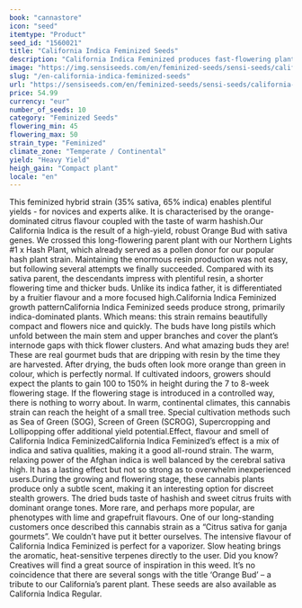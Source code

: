 ```yaml
---
book: "cannastore"
icon: "seed"
itemtype: "Product"
seed_id: "1560021"
title: "California Indica Feminized Seeds"
description: "California Indica Feminized produces fast-flowering plants with resinous buds. 35% sativa and 65% indica genes ensure a pleasant hybrid high."
image: "https://img.sensiseeds.com/en/feminized-seeds/sensi-seeds/california-indica-feminized-image.png"
slug: "/en-california-indica-feminized-seeds"
url: "https://sensiseeds.com/en/feminized-seeds/sensi-seeds/california-indica-feminized?a_aid=cannastore"
price: 54.99
currency: "eur"
number_of_seeds: 10
category: "Feminized Seeds"
flowering_min: 45
flowering_max: 50
strain_type: "Feminized"
climate_zone: "Temperate / Continental"
yield: "Heavy Yield"
heigh_gain: "Compact plant"
locale: "en"
---
```

This feminized hybrid strain (35% sativa, 65% indica) enables plentiful yields - for novices and experts alike. It is characterised by the orange-dominated citrus flavour coupled with the taste of warm hashish.Our California Indica is the result of a high-yield, robust Orange Bud with sativa genes. We crossed this long-flowering parent plant with our Northern Lights #1 x Hash Plant, which already served as a pollen donor for our popular hash plant strain. Maintaining the enormous resin production was not easy, but following several attempts we finally succeeded. Compared with its sativa parent, the descendants impress with plentiful resin, a shorter flowering time and thicker buds. Unlike its indica father, it is differentiated by a fruitier flavour and a more focused high.California Indica Feminized growth patternCalifornia Indica Feminized seeds produce strong, primarily indica-dominated plants. Which means: this strain remains beautifully compact and flowers nice and quickly. The buds have long pistils which unfold between the main stem and upper branches and cover the plant’s internode gaps with thick flower clusters. And what amazing buds they are! These are real gourmet buds that are dripping with resin by the time they are harvested. After drying, the buds often look more orange than green in colour, which is perfectly normal. If cultivated indoors, growers should expect the plants to gain 100 to 150% in height during the 7 to 8-week flowering stage. If the flowering stage is introduced in a controlled way, there is nothing to worry about. In warm, continental climates, this cannabis strain can reach the height of a small tree. Special cultivation methods such as Sea of Green (SOG), Screen of Green (SCROG), Supercropping and Lollipopping offer additional yield potential.Effect, flavour and smell of California Indica FeminizedCalifornia Indica Feminized’s effect is a mix of indica and sativa qualities, making it a good all-round strain. The warm, relaxing power of the Afghan indica is well balanced by the cerebral sativa high. It has a lasting effect but not so strong as to overwhelm inexperienced users.During the growing and flowering stage, these cannabis plants produce only a subtle scent, making it an interesting option for discreet stealth growers. The dried buds taste of hashish and sweet citrus fruits with dominant orange tones. More rare, and perhaps more popular, are phenotypes with lime and grapefruit flavours. One of our long-standing customers once described this cannabis strain as a “Citrus sativa for ganja gourmets”. We couldn’t have put it better ourselves. The intensive flavour of California Indica Feminized is perfect for a vaporizer. Slow heating brings the aromatic, heat-sensitive terpenes directly to the user. Did you know?Creatives will find a great source of inspiration in this weed. It’s no coincidence that there are several songs with the title ‘Orange Bud’ – a tribute to our California’s parent plant. These seeds are also available as California Indica Regular.
